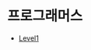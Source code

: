 # 프로그래머스

* [Level1](https://github.com/kimta2hwan/sql-problem-solving/tree/main/programmers/level1)
